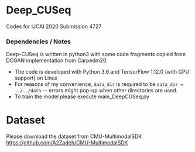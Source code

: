 # Deep_CUSeq
Codes for IJCAI 2020 Submission 4727



### Dependencies / Notes
Deep-CUSeq is written in python3 with some code fragments copied from DCGAN implementation from Carpedm20.
  - The code is developed with Python 3.6 and TensorFlow 1.12.0 (with GPU support) on Linux
  - For reasons of my convenience, `data_dir` is required to be `data_dir = ../../data` -- errors might pop-up when other directories are used.
  - To train the model please execute main_DeepCUSeq.py
  
 
 # Dataset
 Please download the dataset from CMU-MultimodalSDK https://github.com/A2Zadeh/CMU-MultimodalSDK
